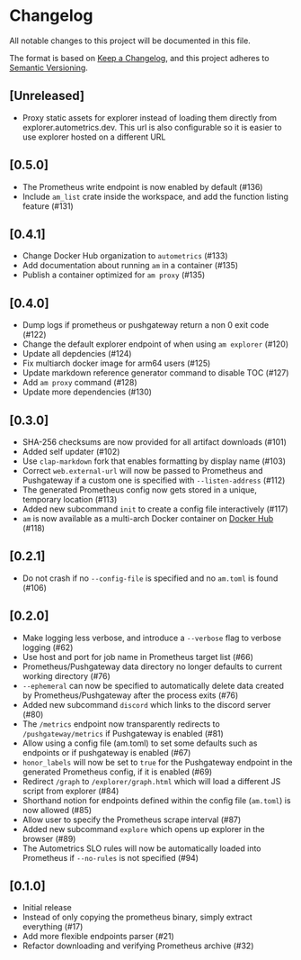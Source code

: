 # Changelog

All notable changes to this project will be documented in this file.

The format is based on [Keep a Changelog](https://keepachangelog.com/en/1.0.0/),
and this project adheres to [Semantic Versioning](https://semver.org/spec/v2.0.0.html).

## [Unreleased]
- Proxy static assets for explorer instead of loading them directly from explorer.autometrics.dev. This url is also configurable so it is easier to use explorer hosted on a different URL

## [0.5.0]

- The Prometheus write endpoint is now enabled by default (#136)
- Include `am_list` crate inside the workspace, and add the function listing feature (#131)

## [0.4.1]

- Change Docker Hub organization to `autometrics` (#133)
- Add documentation about running `am` in a container (#135)
- Publish a container optimized for `am proxy` (#135)

## [0.4.0]

- Dump logs if prometheus or pushgateway return a non 0 exit code (#122)
- Change the default explorer endpoint of when using `am explorer` (#120)
- Update all depdencies (#124)
- Fix multiarch docker image for arm64 users (#125)
- Update markdown reference generator command to disable TOC (#127)
- Add `am proxy` command (#128)
- Update more dependencies (#130)

## [0.3.0]

- SHA-256 checksums are now provided for all artifact downloads (#101)
- Added self updater (#102)
- Use `clap-markdown` fork that enables formatting by display name (#103)
- Correct `web.external-url` will now be passed to Prometheus and Pushgateway
  if a custom one is specified with `--listen-address` (#112)
- The generated Prometheus config now gets stored in a unique, temporary location (#113)
- Added new subcommand `init` to create a config file interactively (#117)
- `am` is now available as a multi-arch Docker container on [Docker Hub](https://hub.docker.com/repository/docker/fiberplane/am/general) (#118)

## [0.2.1]

- Do not crash if no `--config-file` is specified and no `am.toml` is found (#106)

## [0.2.0]

- Make logging less verbose, and introduce a `--verbose` flag to verbose logging (#62)
- Use host and port for job name in Prometheus target list (#66)
- Prometheus/Pushgateway data directory no longer defaults to current working directory (#76)
- `--ephemeral` can now be specified to automatically delete data created by
  Prometheus/Pushgateway after the process exits (#76)
- Added new subcommand `discord` which links to the discord server (#80)
- The `/metrics` endpoint now transparently redirects to `/pushgateway/metrics` if
  Pushgateway is enabled (#81)
- Allow using a config file (am.toml) to set some defaults such as endpoints or
  if pushgateway is enabled (#67)
- `honor_labels` will now be set to `true` for the Pushgateway endpoint
  in the generated Prometheus config, if it is enabled (#69)
- Redirect `/graph` to `/explorer/graph.html` which will load a different JS
  script from explorer (#84)
- Shorthand notion for endpoints defined within the config file (`am.toml`) is now
  allowed (#85)
- Allow user to specify the Prometheus scrape interval (#87)
- Added new subcommand `explore` which opens up explorer in the browser (#89)
- The Autometrics SLO rules will now be automatically loaded into Prometheus if
  `--no-rules` is not specified (#94)

## [0.1.0]

- Initial release
- Instead of only copying the prometheus binary, simply extract everything (#17)
- Add more flexible endpoints parser (#21)
- Refactor downloading and verifying Prometheus archive (#32)
